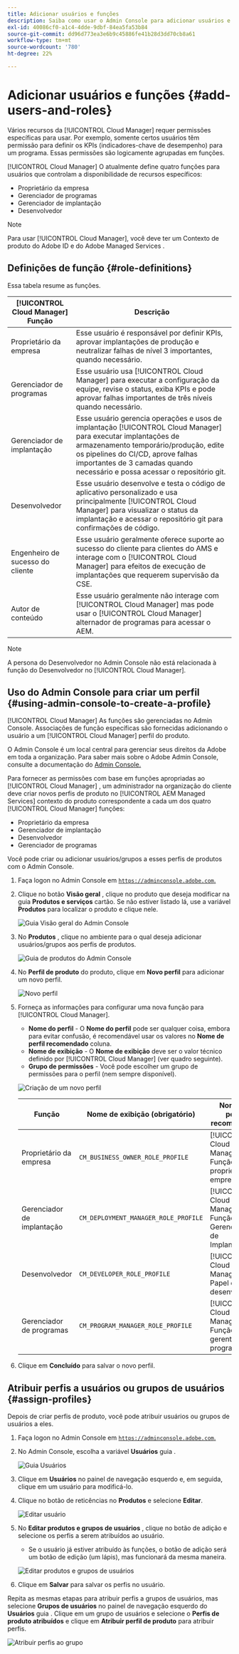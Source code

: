 ```yaml
---
title: Adicionar usuários e funções
description: Saiba como usar o Admin Console para adicionar usuários e funções e criar perfis.
exl-id: 40086cf0-a1c4-4dde-9dbf-84ea5fa53b84
source-git-commit: dd96d773ea3e6b9c45886fe41b28d3dd70cb8a61
workflow-type: tm+mt
source-wordcount: '780'
ht-degree: 22%

---
```



# Adicionar usuários e funções {#add-users-and-roles}

Vários recursos da [!UICONTROL Cloud Manager] requer permissões específicas para usar. Por exemplo, somente certos usuários têm permissão para definir os KPIs (indicadores-chave de desempenho) para um programa. Essas permissões são logicamente agrupadas em funções.

[!UICONTROL Cloud Manager] O atualmente define quatro funções para usuários que controlam a disponibilidade de recursos específicos:

* Proprietário da empresa
* Gerenciador de programas
* Gerenciador de implantação
* Desenvolvedor

>[!NOTE]
>
>Para usar [!UICONTROL Cloud Manager], você deve ter um Contexto de produto do Adobe ID e do Adobe Managed Services .

## Definições de função {#role-definitions}

Essa tabela resume as funções.

| [!UICONTROL Cloud Manager] Função | Descrição |
|--- |--- |
| Proprietário da empresa | Esse usuário é responsável por definir KPIs, aprovar implantações de produção e neutralizar falhas de nível 3 importantes, quando necessário. |
| Gerenciador de programas | Esse usuário usa [!UICONTROL Cloud Manager] para executar a configuração da equipe, revise o status, exiba KPIs e pode aprovar falhas importantes de três níveis quando necessário. |
| Gerenciador de implantação | Esse usuário gerencia operações e usos de implantação [!UICONTROL Cloud Manager] para executar implantações de armazenamento temporário/produção, edite os pipelines do CI/CD, aprove falhas importantes de 3 camadas quando necessário e possa acessar o repositório git. |
| Desenvolvedor | Esse usuário desenvolve e testa o código de aplicativo personalizado e usa principalmente [!UICONTROL Cloud Manager] para visualizar o status da implantação e acessar o repositório git para confirmações de código. |
| Engenheiro de sucesso do cliente | Esse usuário geralmente oferece suporte ao sucesso do cliente para clientes do AMS e interage com o [!UICONTROL Cloud Manager] para efeitos de execução de implantações que requerem supervisão da CSE. |
| Autor de conteúdo | Esse usuário geralmente não interage com [!UICONTROL Cloud Manager] mas pode usar o [!UICONTROL Cloud Manager] alternador de programas para acessar o AEM. |

>[!NOTE]
>
>A persona do Desenvolvedor no Admin Console não está relacionada à função do Desenvolvedor no [!UICONTROL Cloud Manager].

## Uso do Admin Console para criar um perfil {#using-admin-console-to-create-a-profile}

[!UICONTROL Cloud Manager] As funções são gerenciadas no Admin Console. Associações de função específicas são fornecidas adicionando o usuário a um [!UICONTROL Cloud Manager] perfil do produto.

O Admin Console é um local central para gerenciar seus direitos da Adobe em toda a organização. Para saber mais sobre o Adobe Admin Console, consulte a documentação do [Admin Console.](https://helpx.adobe.com/br/enterprise/using/admin-console.html)

Para fornecer as permissões com base em funções apropriadas ao [!UICONTROL Cloud Manager] , um administrador na organização do cliente deve criar novos perfis de produto no [!UICONTROL AEM Managed Services] contexto do produto correspondente a cada um dos quatro [!UICONTROL Cloud Manager] funções:

* Proprietário da empresa
* Gerenciador de implantação
* Desenvolvedor
* Gerenciador de programas

Você pode criar ou adicionar usuários/grupos a esses perfis de produtos com o Admin Console.

1. Faça logon no Admin Console em [`https://adminconsole.adobe.com`.](https://adminconsole.adobe.com)

1. Clique no botão **Visão geral** , clique no produto que deseja modificar na guia **Produtos e serviços** cartão. Se não estiver listado lá, use a variável **Produtos** para localizar o produto e clique nele.

   ![Guia Visão geral do Admin Console](/help/assets/admin-console-overview.png)

1. No **Produtos** , clique no ambiente para o qual deseja adicionar usuários/grupos aos perfis de produtos.

   ![Guia de produtos do Admin Console](/help/assets/admin-console-product.png)

1. No **Perfil de produto** do produto, clique em **Novo perfil** para adicionar um novo perfil.

   ![Novo perfil](/help/assets/admin-console-product-profiles.png)

1. Forneça as informações para configurar uma nova função para [!UICONTROL Cloud Manager].

   * **Nome do perfil** - O **Nome do perfil** pode ser qualquer coisa, embora para evitar confusão, é recomendável usar os valores no **Nome de perfil recomendado** coluna.
   * **Nome de exibição** - O **Nome de exibição** deve ser o valor técnico definido por [!UICONTROL Cloud Manager] (ver quadro seguinte).
   * **Grupo de permissões** - Você pode escolher um grupo de permissões para o perfil (nem sempre disponível).

   ![Criação de um novo perfil](/help/assets/screen_shot_2018-05-04at171819.png)

   | Função | Nome de exibição (obrigatório) | Nome de perfil recomendado |
   |---|---|---|
   | Proprietário da empresa | `CM_BUSINESS_OWNER_ROLE_PROFILE` | [!UICONTROL Cloud Manager] - Função do proprietário da empresa |
   | Gerenciador de implantação | `CM_DEPLOYMENT_MANAGER_ROLE_PROFILE` | [!UICONTROL Cloud Manager] - Função do Gerenciador de Implantação |
   | Desenvolvedor | `CM_DEVELOPER_ROLE_PROFILE` | [!UICONTROL Cloud Manager] - Papel do desenvolvedor |
   | Gerenciador de programas | `CM_PROGRAM_MANAGER_ROLE_PROFILE` | [!UICONTROL Cloud Manager] - Função do gerente do programa |


1. Clique em **Concluído** para salvar o novo perfil.

## Atribuir perfis a usuários ou grupos de usuários {#assign-profiles}

Depois de criar perfis de produto, você pode atribuir usuários ou grupos de usuários a eles.

1. Faça logon no Admin Console em [`https://adminconsole.adobe.com`.](https://adminconsole.adobe.com)

1. No Admin Console, escolha a variável **Usuários** guia .

   ![Guia Usuários](/help/assets/admin-console-users.png)

1. Clique em **Usuários** no painel de navegação esquerdo e, em seguida, clique em um usuário para modificá-lo.

1. Clique no botão de reticências no **Produtos** e selecione **Editar**.

   ![Editar usuário](/help/assets/admin-console-edit-user.png)

1. No **Editar produtos e grupos de usuários** , clique no botão de adição e selecione os perfis a serem atribuídos ao usuário.

   * Se o usuário já estiver atribuído às funções, o botão de adição será um botão de edição (um lápis), mas funcionará da mesma maneira.

   ![Editar produtos e grupos de usuários](/help/assets/admin-console-edit-products-and-user-groups.png)

1. Clique em **Salvar** para salvar os perfis no usuário.

Repita as mesmas etapas para atribuir perfis a grupos de usuários, mas selecione **Grupos de usuários** no painel de navegação esquerdo do **Usuários** guia . Clique em um grupo de usuários e selecione o **Perfis de produto atribuídos** e clique em **Atribuir perfil de produto** para atribuir perfis.

![Atribuir perfis ao grupo](/help/assets/admin-console-edit-user-groups.png)
